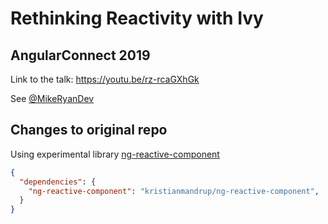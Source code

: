 # Rethinking Reactivity with Ivy

## AngularConnect 2019

Link to the talk: https://youtu.be/rz-rcaGXhGk

See [@MikeRyanDev](https://twitter.com/mikeryandev)

## Changes to original repo

Using experimental library [ng-reactive-component](https://github.com/kristianmandrup/ng-reactive-component)

```json
{
  "dependencies": {
    "ng-reactive-component": "kristianmandrup/ng-reactive-component",
  }
}
```
